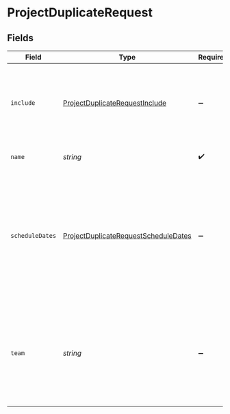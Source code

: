 # ProjectDuplicateRequest


## Fields

| Field                                                                                                                                                | Type                                                                                                                                                 | Required                                                                                                                                             | Description                                                                                                                                          | Example                                                                                                                                              |
| ---------------------------------------------------------------------------------------------------------------------------------------------------- | ---------------------------------------------------------------------------------------------------------------------------------------------------- | ---------------------------------------------------------------------------------------------------------------------------------------------------- | ---------------------------------------------------------------------------------------------------------------------------------------------------- | ---------------------------------------------------------------------------------------------------------------------------------------------------- |
| `include`                                                                                                                                            | [ProjectDuplicateRequestInclude](../../models/shared/projectduplicaterequestinclude.md)                                                              | :heavy_minus_sign:                                                                                                                                   | The elements that will be duplicated to the new project. Tasks are always included.                                                                  | members,task_notes                                                                                                                                   |
| `name`                                                                                                                                               | *string*                                                                                                                                             | :heavy_check_mark:                                                                                                                                   | The name of the new project.                                                                                                                         | New Project Name                                                                                                                                     |
| `scheduleDates`                                                                                                                                      | [ProjectDuplicateRequestScheduleDates](../../models/shared/projectduplicaterequestscheduledates.md)                                                  | :heavy_minus_sign:                                                                                                                                   | A dictionary of options to auto-shift dates. `task_dates` must be included to use this option. Requires either `start_on` or `due_on`, but not both. |                                                                                                                                                      |
| `team`                                                                                                                                               | *string*                                                                                                                                             | :heavy_minus_sign:                                                                                                                                   | Sets the team of the new project. If team is not defined, the new project will be in the same team as the the original project.                      | 12345                                                                                                                                                |